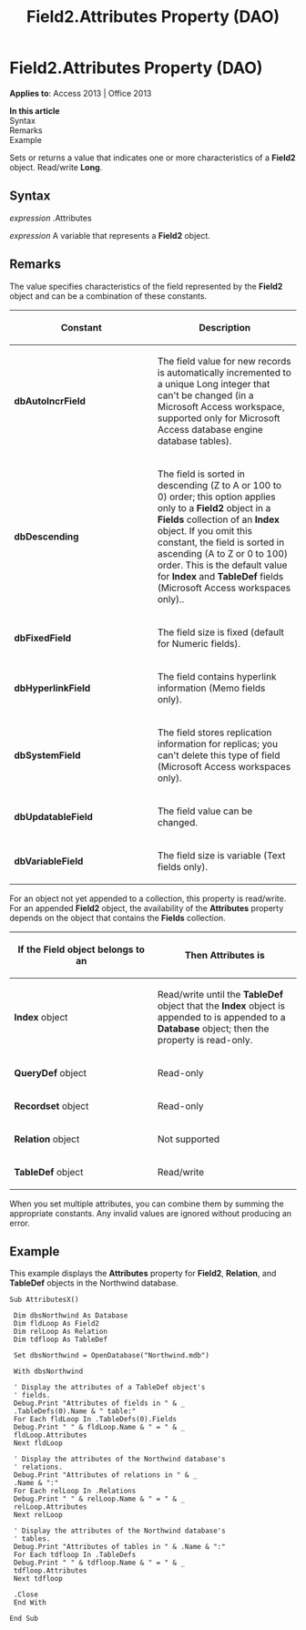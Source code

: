 ﻿---
title: Field2.Attributes Property (DAO)
TOCTitle: Attributes Property
ms:assetid: 08ae9b6b-21e4-9b7e-0852-cfc6639027a7
ms:mtpsurl: https://msdn.microsoft.com/en-us/library/Ff845025(v=office.15)
ms:contentKeyID: 48543102
ms.date: 09/18/2015
mtps_version: v=office.15
f1_keywords:
- dao360.chm1052896
f1_categories:
- Office.Version=v15
---

# Field2.Attributes Property (DAO)


**Applies to**: Access 2013 | Office 2013

**In this article**  
Syntax  
Remarks  
Example  

Sets or returns a value that indicates one or more characteristics of a **Field2** object. Read/write **Long**.

## Syntax

*expression* .Attributes

*expression* A variable that represents a **Field2** object.

## Remarks

The value specifies characteristics of the field represented by the **Field2** object and can be a combination of these constants.

<table>
<colgroup>
<col style="width: 50%" />
<col style="width: 50%" />
</colgroup>
<thead>
<tr class="header">
<th><p>Constant</p></th>
<th><p>Description</p></th>
</tr>
</thead>
<tbody>
<tr class="odd">
<td><p><strong>dbAutoIncrField</strong></p></td>
<td><p>The field value for new records is automatically incremented to a unique Long integer that can't be changed (in a Microsoft Access workspace, supported only for Microsoft Access database engine database tables).</p></td>
</tr>
<tr class="even">
<td><p><strong>dbDescending</strong></p></td>
<td><p>The field is sorted in descending (Z to A or 100 to 0) order; this option applies only to a <strong>Field2</strong> object in a <strong>Fields</strong> collection of an <strong>Index</strong> object. If you omit this constant, the field is sorted in ascending (A to Z or 0 to 100) order. This is the default value for <strong>Index</strong> and <strong>TableDef</strong> fields (Microsoft Access workspaces only)..</p></td>
</tr>
<tr class="odd">
<td><p><strong>dbFixedField</strong></p></td>
<td><p>The field size is fixed (default for Numeric fields).</p></td>
</tr>
<tr class="even">
<td><p><strong>dbHyperlinkField</strong></p></td>
<td><p>The field contains hyperlink information (Memo fields only).</p></td>
</tr>
<tr class="odd">
<td><p><strong>dbSystemField</strong></p></td>
<td><p>The field stores replication information for replicas; you can't delete this type of field (Microsoft Access workspaces only).</p></td>
</tr>
<tr class="even">
<td><p><strong>dbUpdatableField</strong></p></td>
<td><p>The field value can be changed.</p></td>
</tr>
<tr class="odd">
<td><p><strong>dbVariableField</strong></p></td>
<td><p>The field size is variable (Text fields only).</p></td>
</tr>
</tbody>
</table>


For an object not yet appended to a collection, this property is read/write. For an appended **Field2** object, the availability of the **Attributes** property depends on the object that contains the **Fields** collection.

<table>
<colgroup>
<col style="width: 50%" />
<col style="width: 50%" />
</colgroup>
<thead>
<tr class="header">
<th><p>If the Field object belongs to an</p></th>
<th><p>Then Attributes is</p></th>
</tr>
</thead>
<tbody>
<tr class="odd">
<td><p><strong>Index</strong> object</p></td>
<td><p>Read/write until the <strong>TableDef</strong> object that the <strong>Index</strong> object is appended to is appended to a <strong>Database</strong> object; then the property is read-only.</p></td>
</tr>
<tr class="even">
<td><p><strong>QueryDef</strong> object</p></td>
<td><p>Read-only</p></td>
</tr>
<tr class="odd">
<td><p><strong>Recordset</strong> object</p></td>
<td><p>Read-only</p></td>
</tr>
<tr class="even">
<td><p><strong>Relation</strong> object</p></td>
<td><p>Not supported</p></td>
</tr>
<tr class="odd">
<td><p><strong>TableDef</strong> object</p></td>
<td><p>Read/write</p></td>
</tr>
</tbody>
</table>


When you set multiple attributes, you can combine them by summing the appropriate constants. Any invalid values are ignored without producing an error.

## Example

This example displays the **Attributes** property for **Field2**, **Relation**, and **TableDef** objects in the Northwind database.

``` 
Sub AttributesX() 
 
 Dim dbsNorthwind As Database 
 Dim fldLoop As Field2 
 Dim relLoop As Relation 
 Dim tdfloop As TableDef 
 
 Set dbsNorthwind = OpenDatabase("Northwind.mdb") 
 
 With dbsNorthwind 
 
 ' Display the attributes of a TableDef object's 
 ' fields. 
 Debug.Print "Attributes of fields in " & _ 
 .TableDefs(0).Name & " table:" 
 For Each fldLoop In .TableDefs(0).Fields 
 Debug.Print " " & fldLoop.Name & " = " & _ 
 fldLoop.Attributes 
 Next fldLoop 
 
 ' Display the attributes of the Northwind database's 
 ' relations. 
 Debug.Print "Attributes of relations in " & _ 
 .Name & ":" 
 For Each relLoop In .Relations 
 Debug.Print " " & relLoop.Name & " = " & _ 
 relLoop.Attributes 
 Next relLoop 
 
 ' Display the attributes of the Northwind database's 
 ' tables. 
 Debug.Print "Attributes of tables in " & .Name & ":" 
 For Each tdfloop In .TableDefs 
 Debug.Print " " & tdfloop.Name & " = " & _ 
 tdfloop.Attributes 
 Next tdfloop 
 
 .Close 
 End With 
 
End Sub 
 
```

